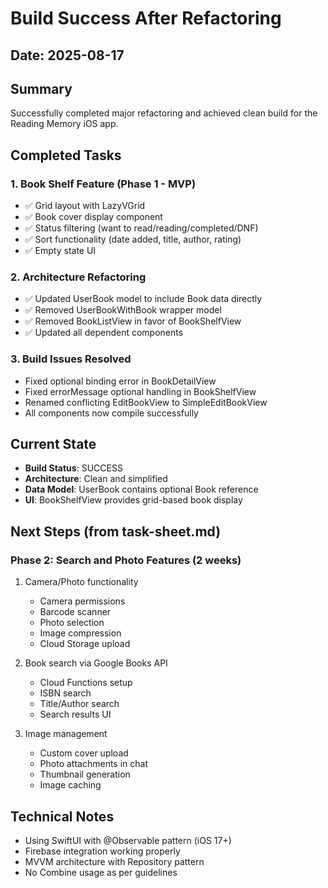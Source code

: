 # Build Success After Refactoring

## Date: 2025-08-17

## Summary
Successfully completed major refactoring and achieved clean build for the Reading Memory iOS app.

## Completed Tasks

### 1. Book Shelf Feature (Phase 1 - MVP)
- ✅ Grid layout with LazyVGrid
- ✅ Book cover display component
- ✅ Status filtering (want to read/reading/completed/DNF)
- ✅ Sort functionality (date added, title, author, rating)
- ✅ Empty state UI

### 2. Architecture Refactoring
- ✅ Updated UserBook model to include Book data directly
- ✅ Removed UserBookWithBook wrapper model
- ✅ Removed BookListView in favor of BookShelfView
- ✅ Updated all dependent components

### 3. Build Issues Resolved
- Fixed optional binding error in BookDetailView
- Fixed errorMessage optional handling in BookShelfView
- Renamed conflicting EditBookView to SimpleEditBookView
- All components now compile successfully

## Current State
- **Build Status**: SUCCESS
- **Architecture**: Clean and simplified
- **Data Model**: UserBook contains optional Book reference
- **UI**: BookShelfView provides grid-based book display

## Next Steps (from task-sheet.md)
### Phase 2: Search and Photo Features (2 weeks)
1. Camera/Photo functionality
   - Camera permissions
   - Barcode scanner
   - Photo selection
   - Image compression
   - Cloud Storage upload

2. Book search via Google Books API
   - Cloud Functions setup
   - ISBN search
   - Title/Author search
   - Search results UI

3. Image management
   - Custom cover upload
   - Photo attachments in chat
   - Thumbnail generation
   - Image caching

## Technical Notes
- Using SwiftUI with @Observable pattern (iOS 17+)
- Firebase integration working properly
- MVVM architecture with Repository pattern
- No Combine usage as per guidelines